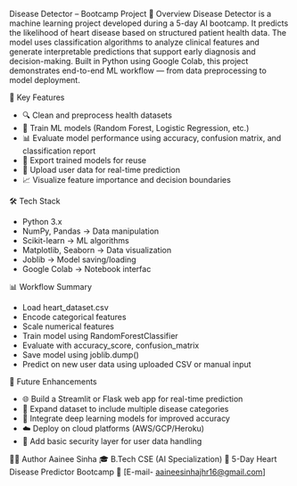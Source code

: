Disease Detector – Bootcamp Project
📌 Overview
Disease Detector is a machine learning project developed during a 5-day AI bootcamp. It predicts the likelihood of heart disease based on structured patient health data. The model uses classification algorithms to analyze clinical features and generate interpretable predictions that support early diagnosis and decision-making.
Built in Python using Google Colab, this project demonstrates end-to-end ML workflow — from data preprocessing to model deployment.

🚀 Key Features
- 🔍 Clean and preprocess health datasets
- 🧪 Train ML models (Random Forest, Logistic Regression, etc.)
- 📊 Evaluate model performance using accuracy, confusion matrix, and classification report
- 📁 Export trained models for reuse
- 📂 Upload user data for real-time prediction
- 📈 Visualize feature importance and decision boundaries

🛠️ Tech Stack
- Python 3.x
- NumPy, Pandas → Data manipulation
- Scikit-learn → ML algorithms
- Matplotlib, Seaborn → Data visualization
- Joblib → Model saving/loading
- Google Colab → Notebook interfac

📊 Workflow Summary
- Load heart_dataset.csv
- Encode categorical features
- Scale numerical features
- Train model using RandomForestClassifier
- Evaluate with accuracy_score, confusion_matrix
- Save model using joblib.dump()
- Predict on new user data using uploaded CSV or manual input

🔮 Future Enhancements
- 🌐 Build a Streamlit or Flask web app for real-time prediction
- 🧬 Expand dataset to include multiple disease categories
- 🧠 Integrate deep learning models for improved accuracy
- ☁️ Deploy on cloud platforms (AWS/GCP/Heroku)
- 🔐 Add basic security layer for user data handling

👩‍💻 Author
Aainee Sinha
🎓 B.Tech CSE (AI Specialization) 
📌 5-Day Heart Disease Predictor Bootcamp 
📧 [E-mail- aaineesinhajhr16@gmail.com]

